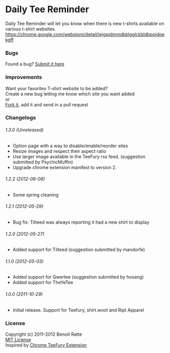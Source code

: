 # Daily Tee Reminder
Daily Tee Reminder will let you know when there is new t-shirts available on various t-shirt websites.  
https://chrome.google.com/webstore/detail/jejgpidmmdbklgglckbldbpojdpekgff

### Bugs
Found a bug? [Submit it here](https://github.com/dotneB/DailyTeeReminder/issues/new)

### Improvements
Want your favorites T-shirt website to be added?  
Create a new bug letting me know which site you want added  
or  
[Fork it](https://github.com/dotneB/DailyTeeReminder/), add it and send in a pull request

### Changelogs
###### 1.3.0 (Unreleased)
* Option page with a way to disable/enable/reorder sites
* Resize images and respect their aspect ratio
* Use larger image available in the TeeFury rss feed. (suggestion submitted by PsychicMuffin)
* Upgrade chrome extension manifest to version 2.

###### 1.2.2 (2012-06-06)
* Some spring cleaning

###### 1.2.1 (2012-05-29)
* Bug fix: Tilteed was always reporting it had a new shirt to display

###### 1.2.0 (2012-05-27)
* Added support for Tilteed (suggestion submitted by mandorfe)

###### 1.1.0 (2012-05-03)
* Added support for Qwertee (suggestion submitted by hosang)
* Added support for TheYeTee

###### 1.0.0 (2011-10-29)
* Initial release. Support for Teefury, shirt.woot and Ript Apparel

### License 
Copyright (c) 2011-2012 Benoit Ratte  
[MIT License](http://www.opensource.org/licenses/mit-license.php)  
Inspired by [Chrome TeeFury Extension](http://code.google.com/p/chrome-teefury-extension/)
